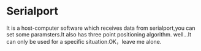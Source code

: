 # Serialport
It is a host-computer software which receives data from serialport,you can set some paramsters.It also has three point positioning algorithm.
well...It can only be used for a specific situation.OK，leave me alone.
